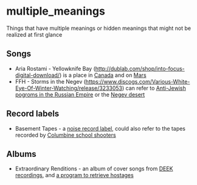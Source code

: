 # multiple_meanings

Things that have multiple meanings or hidden meanings that might not be realized at first glance

## Songs

- Aria Rostami - Yellowknife Bay (http://dublab.com/shop/into-focus-digital-download/) is a place in [Canada](https://en.wikipedia.org/wiki/Yellowknife) and on [Mars](https://en.wikipedia.org/wiki/Yellowknife_Bay,_Mars)
- FFH - Storms in the Negev (https://www.discogs.com/Various-White-Eye-Of-Winter-Watching/release/3233053) can refer to [Anti-Jewish pogroms in the Russian Empire](https://en.wikipedia.org/wiki/Anti-Jewish_pogroms_in_the_Russian_Empire) or the [Negev desert](https://en.wikipedia.org/wiki/Negev)


## Record labels

- Basement Tapes - a [noise record label](https://www.discogs.com/label/76818-Basement-Tapes), could also refer to the tapes recorded by [Columbine school shooters](http://www.westword.com/news/columbine-killers-basement-tapes-destroyed-6283043)


## Albums

- Extraordinary Renditions - an album of cover songs from [DEEK recordings](https://deekrecordings.officialstore.co.uk/Shop/DownloadDetails?rid=DKR_RE_14), and [a program to retrieve hostages](https://en.wikipedia.org/wiki/Extraordinary_rendition)
